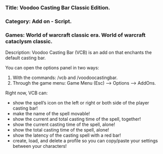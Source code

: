 ### Title: Voodoo Casting Bar Classic Edition.
### Category: Add on - Script.
### Games: World of warcraft classic era. World of warcraft cataclysm classic.

Description:
Voodoo Casting Bar (VCB) is an add on that enchants the default casting bar.

You can open the options panel in two ways:
1. With the commands: /vcb and /voodoocastingbar.
2. Through the game menu: Game Menu (Esc) --> Options --> AddOns.

Right now, VCB can:
- show the spell’s icon on the left or right or both side of the player casting bar!
- make the name of the spell movable!
- show the current and total casting time of the spell, together!
- show the current casting time of the spell, alone!
- show the total casting time of the spell, alone!
- show the latency of the casting spell with a red bar!
- create, load, and delete a profile so you can copy/paste your settings between your characters!
